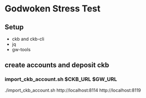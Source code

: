 # Godwoken Stress Test

## Setup

- ckb and ckb-cli
- jq
- gw-tools

## create accounts and deposit ckb

### import_ckb_account.sh $CKB_URL $GW_URL

./import_ckb_account.sh http://localhost:8114 http://localhost:8119
